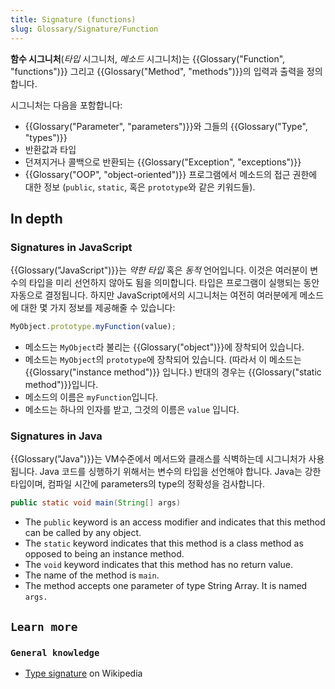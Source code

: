 ```yaml
---
title: Signature (functions)
slug: Glossary/Signature/Function
---
```


**함수 시그니처**(_타입_ 시그니처, _메소드_ 시그니처)는 {{Glossary("Function", "functions")}} 그리고 {{Glossary("Method", "methods")}}의 입력과 출력을 정의합니다.

시그니처는 다음을 포함합니다:

- {{Glossary("Parameter", "parameters")}}와 그들의 {{Glossary("Type", "types")}}
- 반환값과 타입
- 던져지거나 콜백으로 반환되는 {{Glossary("Exception", "exceptions")}}
- {{Glossary("OOP", "object-oriented")}} 프로그램에서 메소드의 접근 권한에 대한 정보 (`public`, `static`, 혹은 `prototype`와 같은 키워드들).

## In depth

### Signatures in JavaScript

{{Glossary("JavaScript")}}는 _약한 타입_ 혹은 _동적_ 언어입니다. 이것은 여러분이 변수의 타입을 미리 선언하지 않아도 됨을 의미합니다. 타입은 프로그램이 실행되는 동안 자동으로 결정됩니다. 하지만 JavaScript에서의 시그니처는 여전히 여러분에게 메소드에 대한 몇 가지 정보를 제공해줄 수 있습니다:

```js
MyObject.prototype.myFunction(value);
```

- 메소드는 `MyObject`라 불리는 {{Glossary("object")}}에 장착되어 있습니다.
- 메소드는 `MyObject`의 `prototype`에 장착되어 있습니다. (따라서 이 메소드는 {{Glossary("instance method")}} 입니다.) 반대의 경우는 {{Glossary("static method")}}입니다.
- 메소드의 이름은 `myFunction`입니다.
- 메소드는 하나의 인자를 받고, 그것의 이름은 `value` 입니다.

### Signatures in Java

{{Glossary("Java")}}는 VM수준에서 메서드와 클래스를 식벽하는데 시그니처가 사용됩니다. Java 코드를 싱행하기 위해서는 변수의 타입을 선언해야 합니다. Java는 강한 타입이며, 컴파일 시간에 parameters의 type의 정확성을 검사합니다.

```java
public static void main(String[] args)
```

- The `public` keyword is an access modifier and indicates that this method can be called by any object.
- The `static` keyword indicates that this method is a class method as opposed to being an instance method.
- The `void` keyword indicates that this method has no return value.
- The name of the method is `main`.
- The method accepts one parameter of type String Array. It is named `args.`

## `Learn more`

### `General knowledge`

- [Type signature](https://en.wikipedia.org/wiki/Type_signature#Java) on Wikipedia

